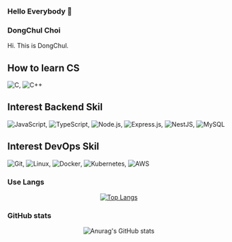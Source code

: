 ### Hello Everybody  👋

<!--
**dc-choi/dc-choi** is a ✨ _special_ ✨ repository because its `README.md` (this file) appears on your GitHub profile.

Here are some ideas to get you started:

- 🔭 I’m currently working on ...
- 🌱 I’m currently learning ...
- 👯 I’m looking to collaborate on ...
- 🤔 I’m looking for help with ...
- 💬 Ask me about ...
- 📫 How to reach me: ...
- 😄 Pronouns: ...
- ⚡ Fun fact: ...
-->

<!--
<div align=center>
  
[![Hits](https://hits.seeyoufarm.com/api/count/incr/badge.svg?url=https%3A%2F%2Fgithub.com%2Fcyheum&count_bg=%2379C83D&title_bg=%23555555&icon=&icon_color=%23E7E7E7&title=hits&edge_flat=false)](https://hits.seeyoufarm.com) 
</div>
-->

### DongChul Choi
Hi. This is DongChul.

<!-- I want to be a backend developer who communicates well. -->

## How to learn CS
<img alt="C" src="https://img.shields.io/badge/C-%2300599C.svg?style=flat-square&amp;logo=c&amp;logoColor=white">, 
<img alt="C++" src="https://img.shields.io/badge/C++-%2300599C.svg?style=flat-square&amp;logo=c%2B%2B&amp;logoColor=white">

## Interest Backend Skil
<img alt="JavaScript" src="https://img.shields.io/badge/Javascript-F7DF1E?style=flat-square&amp;logo=JavaScript&amp;logoColor=white">, 
<img alt="TypeScript" src="https://img.shields.io/badge/TypeScript-%23007ACC.svg?style=flat-square&amp;logo=typescript&amp;logoColor=white">, 
<img alt="Node.js" src="https://img.shields.io/badge/Node.js-6DA55F?style=flat-square&amp;logo=node.js&amp;logoColor=white">, 
<img alt="Express.js" src="https://img.shields.io/badge/Express.js-%23404d59.svg?style=flat-square&amp;logo=express&amp;logoColor=%2361DAFB">, 
<img alt="NestJS" src="https://img.shields.io/badge/NestJS-%23E0234E.svg?style=flat-square&amp;logo=nestjs&amp;logoColor=white">, 
<img alt="MySQL" src="https://img.shields.io/badge/mysql-%2300f.svg?style=flat-square&amp;logo=mysql&amp;logoColor=white"> 
<!-- <img alt="MongoDB" src="https://img.shields.io/badge/MongoDB-%234ea94b.svg?style=flat-square&amp;logo=mongodb&amp;logoColor=white">,  -->
<!-- <img alt="Redis" src="https://img.shields.io/badge/redis-%23DD0031.svg?style=flat-square&amp;logo=redis&amp;logoColor=white">  -->

## Interest DevOps Skil
<!-- <img alt="Jenkins" src="https://img.shields.io/badge/Jenkins-%232C5263.svg?style=flat-square&amp;logo=jenkins&amp;logoColor=white">,  -->
<img alt="Git" src="https://img.shields.io/badge/Git-%23F05033.svg?style=flat-square&amp;logo=git&amp;logoColor=white">, 
<img alt="Linux" src="https://img.shields.io/badge/Linux-FCC624?style=flat-square&amp;logo=linux&amp;logoColor=black">, 
<img alt="Docker" src="https://img.shields.io/badge/Docker-%230db7ed.svg?style=flat-square&amp;logo=docker&amp;logoColor=white">, 
<img alt="Kubernetes" src="https://img.shields.io/badge/Kubernetes-%23326ce5.svg?style=flat-square&amp;logo=kubernetes&amp;logoColor=white">, 
<img alt="AWS" src="https://img.shields.io/badge/AWS-%23FF9900.svg?style=flat-square&amp;logo=amazon-aws&amp;logoColor=white">

### Use Langs
<div align=center>
  
[![Top Langs](https://github-readme-stats.vercel.app/api/top-langs/?username=dc-choi&layout=compact)](https://github.com/anuraghazra/github-readme-stats)
</div>

### GitHub stats
<div align=center>
  
![Anurag's GitHub stats](https://github-readme-stats.vercel.app/api?username=dc-choi&show_icons=true&theme=flag-india)
</div>
